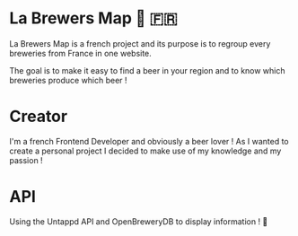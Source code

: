 # La Brewers Map 🍺 🇫🇷

La Brewers Map is a french project and its purpose is to regroup every breweries from France in one website.

The goal is to make it easy to find a beer in your region and to know which breweries produce which beer !

# Creator

I'm a french Frontend Developer and obviously a beer lover ! As I wanted to create a personal project I decided to make use of my knowledge and my passion !

# API

Using the Untappd API and OpenBreweryDB to display information ! 🍻
